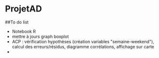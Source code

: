 # ProjetAD

##To do list
- Notebook R
- mettre à jours graph boxplot
- ACP : vérification hypothèses (création variables "semaine-weekend"), calcul des erreurs/résidus, diagramme corrélations, affichage sur carte
- 
